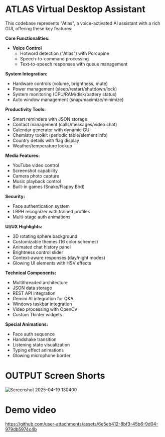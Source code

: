 # ATLAS Virtual Desktop Assistant
This codebase represents "Atlas", a voice-activated AI assistant with a rich GUI, offering these key features:

**Core Functionalities:**
- **Voice Control**  
  - Hotword detection ("Atlas") with Porcupine
  - Speech-to-command processing
  - Text-to-speech responses with queue management

**System Integration:**
- Hardware controls (volume, brightness, mute)  
- Power management (sleep/restart/shutdown/lock)  
- System monitoring (CPU/RAM/disk/battery status)  
- Auto window management (snap/maximize/minimize)

**Productivity Tools:**
- Smart reminders with JSON storage  
- Contact management (calls/messages/video chat)  
- Calendar generator with dynamic GUI  
- Chemistry toolkit (periodic table/element info)  
- Country details with flag display  
- Weather/temperature lookup

**Media Features:**
- YouTube video control  
- Screenshot capability  
- Camera photo capture  
- Music playback control  
- Built-in games (Snake/Flappy Bird)

**Security:**
- Face authentication system  
- LBPH recognizer with trained profiles  
- Multi-stage auth animations

**UI/UX Highlights:**
- 3D rotating sphere background  
- Customizable themes (16 color schemes)  
- Animated chat history panel  
- Brightness control slider  
- Context-aware responses (day/night modes)  
- Glowing UI elements with HSV effects

**Technical Components:**
- Multithreaded architecture  
- JSON data storage  
- REST API integration  
- Gemini AI integration for Q&A  
- Windows taskbar integration  
- Video processing with OpenCV  
- Custom Tkinter widgets

**Special Animations:**
- Face auth sequence  
- Handshake transition  
- Listening state visualization  
- Typing effect animations  
- Glowing microphone border

# OUTPUT Screen Shorts
![Screenshot 2025-04-19 130400](https://github.com/user-attachments/assets/2f70fdc9-25a5-4814-81a9-c23cba9ced16)

# Demo video



https://github.com/user-attachments/assets/6e5eb412-8bf3-45b6-9d04-979db5974c4b


